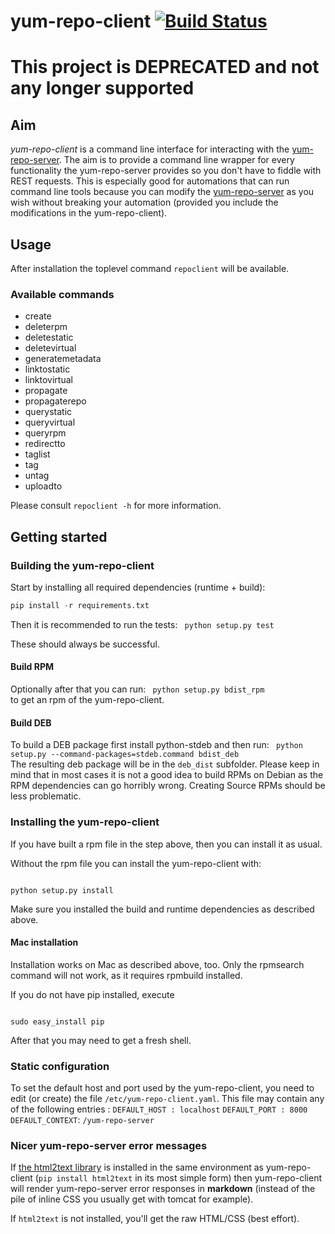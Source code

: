 yum-repo-client [![Build Status](https://travis-ci.org/ImmobilienScout24/yum-repo-client.svg?branch=master)](https://travis-ci.org/ImmobilienScout24/yum-repo-client)
===============

# This project is DEPRECATED and not any longer supported

## Aim
_yum-repo-client_ is a command line interface for interacting with the [yum-repo-server](https://github.com/ImmobilienScout24/yum-repo-server).
The aim is to provide a command line wrapper for every functionality the yum-repo-server provides so you don't have to fiddle with REST requests.
This is especially good for automations that can run command line tools because you can modify the [yum-repo-server](https://github.com/ImmobilienScout24/yum-repo-server) as you wish without breaking your automation (provided you include the modifications in the yum-repo-client).

## Usage
After installation the toplevel command ```repoclient``` will be available.
### Available commands
 * create
 * deleterpm
 * deletestatic
 * deletevirtual
 * generatemetadata
 * linktostatic
 * linktovirtual
 * propagate
 * propagaterepo
 * querystatic
 * queryvirtual
 * queryrpm
 * redirectto
 * taglist
 * tag
 * untag
 * uploadto

Please consult ```repoclient -h``` for more information.

## Getting started
### Building the yum-repo-client
Start by installing all required dependencies (runtime + build):

```python
pip install -r requirements.txt
```

Then it is recommended to run the tests:
<code>
python setup.py test
</code>

These should always be successful.
#### Build RPM
Optionally after that you can run:
<code>
python setup.py bdist_rpm
</code>
to get an rpm of the yum-repo-client.
#### Build DEB
To build a DEB package first install python-stdeb and then run:
<code>
python setup.py --command-packages=stdeb.command bdist_deb
</code>
The resulting deb package will be in the `deb_dist` subfolder. Please keep in mind that in most cases it is not a good idea to build RPMs on Debian as the RPM dependencies can go horribly wrong. Creating Source RPMs should be less problematic.

### Installing the yum-repo-client
If you have built a rpm file in the step above, then you can install it as usual.

Without the rpm file you can install the yum-repo-client with:

<code>
python setup.py install
</code>

Make sure you installed the build and runtime dependencies as described above. 

#### Mac installation
Installation works on Mac as described above, too. Only the rpmsearch command will not work, as it requires rpmbuild installed.

If you do not have pip installed, execute

<code>
sudo easy_install pip
</code> 

After that you may need to get a fresh shell. 


### Static configuration
To set the default host and port used by the yum-repo-client, you need to edit (or create) the file `/etc/yum-repo-client.yaml`.
This file may contain any of the following entries :
`DEFAULT_HOST : localhost`
`DEFAULT_PORT : 8000`
`DEFAULT_CONTEXT`: `/yum-repo-server`

### Nicer yum-repo-server error messages
If [the html2text library](https://github.com/mriehl/html2text) is installed in the same environment as yum-repo-client (`pip install html2text` in its most simple form) then yum-repo-client will render yum-repo-server error responses in **markdown** (instead of the pile of inline CSS you usually get with tomcat for example).

If `html2text` is not installed, you'll get the raw HTML/CSS (best effort).
